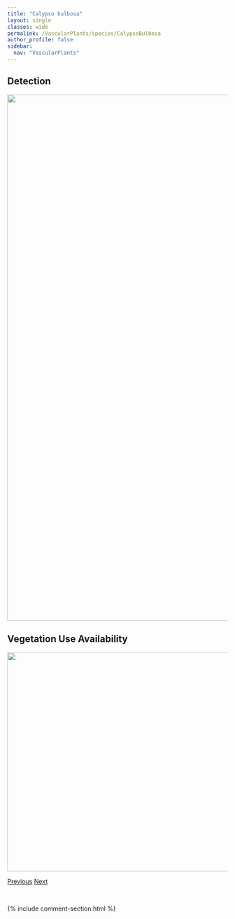 ```yaml
---
title: "Calypso bulbosa"
layout: single
classes: wide
permalink: /VascularPlants/species/CalypsoBulbosa
author_profile: false
sidebar:
  nav: "VascularPlants"
---
```


<h2>Detection</h2>

<a href="https://drive.google.com/uc?export=view&id=1nOh_3keo4FsdAqsAwF8_ktmKkYzt9Q6-">
<img src="https://drive.google.com/uc?export=view&id=1nOh_3keo4FsdAqsAwF8_ktmKkYzt9Q6-" height = "1200" width = "800">
</a>


<h2>Vegetation Use Availability</h2>

<a href="https://drive.google.com/uc?export=view&id=1HFDfX2uXUvKNDPDdxs06mR_nOAogAmWF">
<img src="https://drive.google.com/uc?export=view&id=1HFDfX2uXUvKNDPDdxs06mR_nOAogAmWF" height = "500" width = "1000">
</a>


<a href="/DevelopmentWebsite/VascularPlants/species/CalthaPalustris" class="pagination--pager" title="Caltha palustris">Previous</a> <a href="/DevelopmentWebsite/VascularPlants/species/CamassiaQuamash" class="pagination--pager" title="Camassia quamash">Next</a>

<p>&nbsp;</p>

{% include comment-section.html %}
